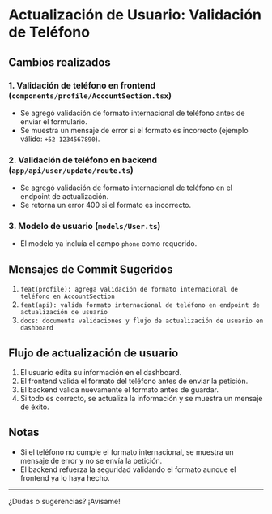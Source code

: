 # Actualización de Usuario: Validación de Teléfono

## Cambios realizados

### 1. Validación de teléfono en frontend (`components/profile/AccountSection.tsx`)
- Se agregó validación de formato internacional de teléfono antes de enviar el formulario.
- Se muestra un mensaje de error si el formato es incorrecto (ejemplo válido: `+52 1234567890`).

### 2. Validación de teléfono en backend (`app/api/user/update/route.ts`)
- Se agregó validación de formato internacional de teléfono en el endpoint de actualización.
- Se retorna un error 400 si el formato es incorrecto.

### 3. Modelo de usuario (`models/User.ts`)
- El modelo ya incluía el campo `phone` como requerido.

## Mensajes de Commit Sugeridos

1. `feat(profile): agrega validación de formato internacional de teléfono en AccountSection`
2. `feat(api): valida formato internacional de teléfono en endpoint de actualización de usuario`
3. `docs: documenta validaciones y flujo de actualización de usuario en dashboard`

## Flujo de actualización de usuario

1. El usuario edita su información en el dashboard.
2. El frontend valida el formato del teléfono antes de enviar la petición.
3. El backend valida nuevamente el formato antes de guardar.
4. Si todo es correcto, se actualiza la información y se muestra un mensaje de éxito.

## Notas
- Si el teléfono no cumple el formato internacional, se muestra un mensaje de error y no se envía la petición.
- El backend refuerza la seguridad validando el formato aunque el frontend ya lo haya hecho.

---

¿Dudas o sugerencias? ¡Avísame!
